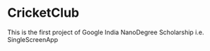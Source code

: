 # CricketClub
This is the first project of Google India NanoDegree Scholarship i.e. SingleScreenApp

